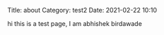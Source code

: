 Title: about
Category: test2
Date: 2021-02-22 10:10


hi this is a test page,
 I am abhishek birdawade